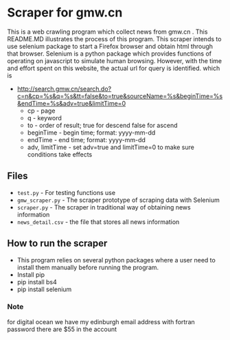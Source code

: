 # Scraper for gmw.cn
This is a web crawling program which collect news from gmw.cn .
This README.MD illustrates the process of this program.
This scraper intends to use selenium package to start a Firefox browser and obtain html through that browser. Selenium is a python package which provides functions of operating on javascript to simulate human browsing. However, with the time and effort spent on this website, the actual url for query is identified. which is 
* http://search.gmw.cn/search.do?c=n&cp=%s&q=%s&tt=false&to=true&sourceName=%s&beginTime=%s&endTime=%s&adv=true&limitTime=0
    * cp - page
    * q - keyword
    * to - order of result; true for descend false for ascend
    * beginTime - begin time; format: yyyy-mm-dd
    * endTime - end time; format: yyyy-mm-dd
    * adv, limitTime - set adv=true and limitTime=0 to make sure conditions take effects

## Files
* `test.py` - For testing functions use
* `gmw_scraper.py` - The scraper prototype of scraping data with Selenium
* `scraper.py` - The scraper in traditional way of obtaining news information
* `news_detail.csv` - the file that stores all news information

## How to run the scraper
* This program relies on several python packages where a user need to install them manually before running the program.
* Install pip
* pip install bs4
* pip install selenium

### Note
for digital ocean we have my edinburgh email address with fortran password there are $55 in the account
